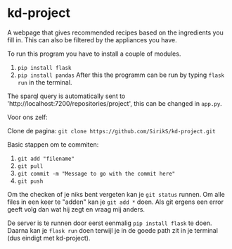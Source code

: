 # kd-project

A webpage that gives recommended recipes based on the ingredients you fill in. 
This can also be filtered by the appliances you have. 

To run this program you have to install a couple of modules.
1. `pip install flask`
2. `pip install pandas`
After this the programm can be run by typing `flask run` in the terminal. 

The sparql query is automatically sent to 'http://localhost:7200/repositories/project', this can be changed in `app.py`.


Voor ons zelf:

Clone de pagina: `git clone https://github.com/SirikS/kd-project.git`

Basic stappen om te commiten:
1. `git add "filename"`
2. `git pull`
3. `git commit -m "Message to go with the commit here"`
4. `git push`

Om the checken of je niks bent vergeten kan je `git status` runnen.
Om alle files in een keer te "adden" kan je `git add *` doen.
Als git ergens een error geeft volg dan wat hij zegt en vraag mij anders.

De server is te runnen door eerst eenmalig `pip install flask` te doen. Daarna kan je `flask run` doen terwijl je in de goede path zit in je terminal (dus eindigt met kd-project).
